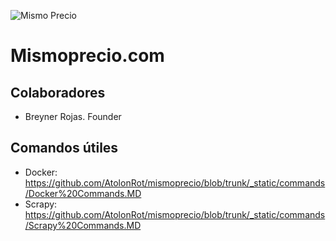 ![Mismo Precio](https://github.com/AtolonRot/mismoprecio/blob/trunk/_static/images/profile%20photo.png)

# Mismoprecio.com
## Colaboradores
- Breyner Rojas. Founder

## Comandos útiles
- Docker: https://github.com/AtolonRot/mismoprecio/blob/trunk/_static/commands/Docker%20Commands.MD
- Scrapy: https://github.com/AtolonRot/mismoprecio/blob/trunk/_static/commands/Scrapy%20Commands.MD
